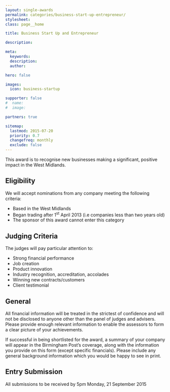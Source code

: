 ```yaml
---
layout: single-awards
permalink: categories/business-start-up-entrepreneur/
stylesheet:
class: page__home

title: Business Start Up and Entrepreneur

description:

meta:
  keywords:
  description:
  author:

hero: false

images:
  icon: business-startup

supporter: false
#  name:
#  image:

partners: true

sitemap:
  lastmod: 2015-07-20
  priority: 0.7
  changefreq: monthly
  exclude: false
---
```


This award is to recognise new businesses making a significant, positive impact in the West Midlands.

## Eligibility

We will accept nominations from any company meeting the following criteria:

- Based in the West Midlands
- Began trading after 1<sup>st</sup> April 2013 (i.e companies less than two years old)
- The sponsor of this award cannot enter this category

## Judging Criteria

The judges will pay particular attention to:

- Strong financial performance
- Job creation
- Product innovation
- Industry recognition, accreditation, accolades
- Winning new contracts/customers
- Client testimonial

## General

All financial information will be treated in the strictest of confidence and will not be disclosed to anyone other than the panel of judges and advisers. Please provide enough relevant information to enable the assessors to form a clear picture of your achievements.

If successful in being shortlisted for the award, a summary of your company will appear in the Birmingham Post&rsquo;s coverage, along with the information you provide on this form (except specific financials). Please include any general background information which you would be happy to see in print.

## Entry Submission

All submissions to be received by 5pm Monday, 21 September 2015
